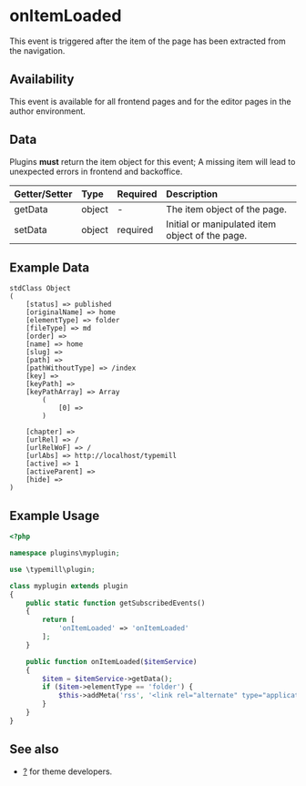 # onItemLoaded

This event is triggered after the item of the page has been extracted from the navigation. 

## Availability

This event is available for all frontend pages and for the editor pages in the author environment.

## Data

Plugins **must** return the item object for this event; A missing item will lead to unexpected errors in frontend and backoffice.

| Getter/Setter | Type | Required | Description | 
|:---|:---|:---|:---|
| getData | object | - | The item object of the page. | 
| setData | object | required | Initial or manipulated item object of the page. |

## Example Data

```
stdClass Object
(
    [status] => published
    [originalName] => home
    [elementType] => folder
    [fileType] => md
    [order] => 
    [name] => home
    [slug] => 
    [path] => 
    [pathWithoutType] => /index
    [key] => 
    [keyPath] => 
    [keyPathArray] => Array
        (
            [0] => 
        )

    [chapter] => 
    [urlRel] => /
    [urlRelWoF] => /
    [urlAbs] => http://localhost/typemill
    [active] => 1
    [activeParent] => 
    [hide] => 
)

```

## Example Usage

```php
<?php

namespace plugins\myplugin;

use \typemill\plugin;

class myplugin extends plugin
{
    public static function getSubscribedEvents()
    {
        return [
            'onItemLoaded' => 'onItemLoaded'
        ];
    }

    public function onItemLoaded($itemService)
    {
        $item = $itemService->getData();
        if ($item->elementType == 'folder') {
            $this->addMeta('rss', '<link rel="alternate" type="application/rss+xml" title="' . $item->name . '" href="' . $item->urlAbs . '/rss">');
        }
    }
}
```

## See also

* [?](/theme-developers/theme-variables/item) for theme developers.

